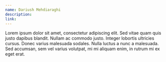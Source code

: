 ```yaml
---
name: Dariush Mehdiaraghi
description:
link:
---
```

<!-- Description here. Not too much text plsz. -->

Lorem ipsum dolor sit amet, consectetur adipiscing elit. Sed vitae quam quis justo dapibus blandit. Nullam ac commodo justo. Integer lobortis ultricies cursus. Donec varius malesuada sodales. Nulla luctus a nunc a malesuada. Sed accumsan, sem vel varius volutpat, mi mi aliquam enim, in rutrum mi ex eget erat.
